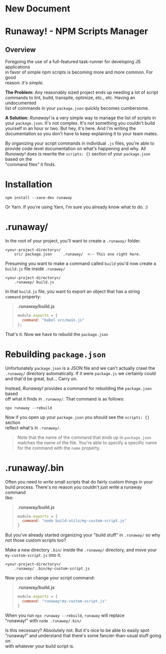 # New Document
# Runaway! - NPM Scripts Manager
  
## Overview  
  
Foregoing the use of a full-featured task-runner for developing JS applications   
in favor of simple npm scripts is becoming more and more common.  For good   
reason: *it's simple.*  
  
**The Problem:** Any reasonably sized project ends up needing a lot of script   
commands to lint, build, transpile, optimize, etc., etc.  Having an undocumented  
list of commands in your `package.json` quickly becomes cumbersome.  

**A Solution:** *Runaway!* is a very simple way to manage the list of scripts in   
your `package.json`.  It's not complex.  It's not something you couldn't build   
yourself in an hour or two.  But hey, it's here.  And I'm writing the   
documentation so you don't have to keep explaining it to your team mates.  

By organizing your script commands in individual `.js` files, you're able to   
provide code-level documentation on what's happening and why.  All *Runaway!* does is rewrite the `scripts: {}` section of your `package.json` based on the   
"command files" it finds.  
  
  
# Installation  
  
```  
npm install --save-dev runaway  
```  
  
Or Yarn.  If you're using Yarn, I'm sure you already know what to do. :)  
  
  
# .runaway/  
  
In the root of your project, you'll want to create a `.runaway/` folder.  
  
```  
<your-project-directory>/
    src/ package.json     .runaway/  <-- This one right here.  
```  
  
Presuming you want to make a command called `build` you'd now create a   
`build.js` file inside `.runaway/`  
  
```  
<your-project-directory>/
    .runaway/ build.js
```  
  
In that `build.js` file, you want to export an object that has a string   
`command` property:  
  
> **.runaway/build.js**
> ```javascript  
> module.exports = {
>   command: "babel src/main.js"  
> };  
> ```
  
That's it.  Now we have to rebuild the `package.json`
  
  
# Rebuilding `package.json`  
  
Unfortunately `package.json` is a JSON file and we can't actually crawl the   
`.runaway/` directory automatically.  If it were `package.js` we certainly could   
and that'd be great, but... Carry on.  
  
Instead, *Runaway!* provides a command for rebuilding the `package.json` based   
off what it finds in `.runaway/`.  That command is as follows:  
  
```
npx runaway --rebuild
```
  
Now if you open up your `package.json` you should see the `scripts: {}` section   
reflect what's in `.runaway/`.  
  
> Note that the name of the command that ends up in `package.json` matches the name of the file.  You're able to specify a specific name for the command with the `name` property.  
  
  
# .runaway/.bin  
  
Often you need to write small scripts that do fairly custom things in your   
build process.  There's no reason you couldn't just write a runaway command   
like:  
  
> **.runaway/build.js**
> ```javascript  
> module.exports = {
>   command: "node build-utils/my-custom-script.js"  
> }  
> ```  
  
But you've already started organizing your "build stuff" in `.runaway/` so why   
not those custom scripts too?  
  
Make a new directory `.bin/` inside the `.runaway/` directory, and move your   
`my-custom-script.js` into it.  
  
```
<your-project-directory>/
    .runaway/ .bin/my-custom-script.js
 ```  
  
Now you can change your script command:  
  
> **.runaway/build.js**
> ```javascript
> module.exports = {
>   command: "runaway!my-custom-script.js"  
> }  
> ```  
  
When you run `npx runaway --rebuild`, `runaway` will replace   
"runaway!" with `node .runaway/.bin/`  
  
Is this necessary?  Absolutely not.  But it's nice to be able to easily spot   
"runaway!" and understand that there's some fancier-than-usual stuff going on   
with whatever your build script is.